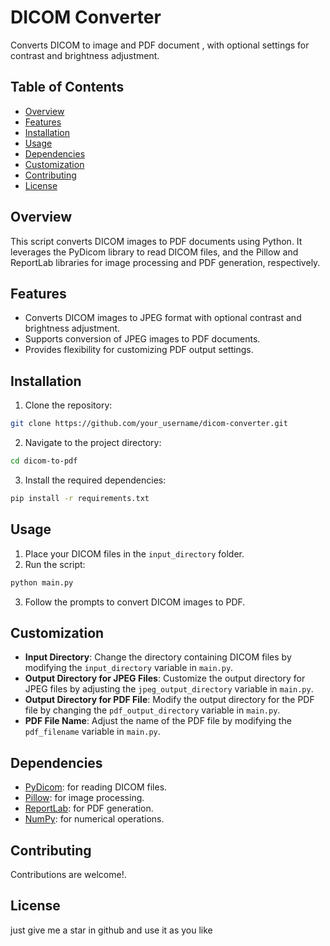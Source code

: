 # DICOM Converter

Converts DICOM to image and PDF document , with optional settings for contrast and brightness adjustment.

## Table of Contents
- [Overview](#overview)
- [Features](#features)
- [Installation](#installation)
- [Usage](#usage)
- [Dependencies](#dependencies)
- [Customization](#customization)
- [Contributing](#contributing)
- [License](#license)

## Overview
This script converts DICOM images to PDF documents using Python. It leverages the PyDicom library to read DICOM files, and the Pillow and ReportLab libraries for image processing and PDF generation, respectively.

## Features
- Converts DICOM images to JPEG format with optional contrast and brightness adjustment.
- Supports conversion of JPEG images to PDF documents.
- Provides flexibility for customizing PDF output settings.

## Installation
1. Clone the repository:

```bash
git clone https://github.com/your_username/dicom-converter.git
```

2. Navigate to the project directory:

```bash
cd dicom-to-pdf
```

3. Install the required dependencies:

```bash
pip install -r requirements.txt
```

## Usage
1. Place your DICOM files in the `input_directory` folder.
2. Run the script:

```bash
python main.py
```

3. Follow the prompts to convert DICOM images to PDF.

## Customization
- **Input Directory**: Change the directory containing DICOM files by modifying the `input_directory` variable in `main.py`.
- **Output Directory for JPEG Files**: Customize the output directory for JPEG files by adjusting the `jpeg_output_directory` variable in `main.py`.
- **Output Directory for PDF File**: Modify the output directory for the PDF file by changing the `pdf_output_directory` variable in `main.py`.
- **PDF File Name**: Adjust the name of the PDF file by modifying the `pdf_filename` variable in `main.py`.

## Dependencies
- [PyDicom](https://github.com/pydicom/pydicom): for reading DICOM files.
- [Pillow](https://github.com/python-pillow/Pillow): for image processing.
- [ReportLab](https://bitbucket.org/rptlab/reportlab/src/default/): for PDF generation.
- [NumPy](https://github.com/numpy/numpy): for numerical operations.

## Contributing
Contributions are welcome!.

## License
just give me a star in github and use it as you like